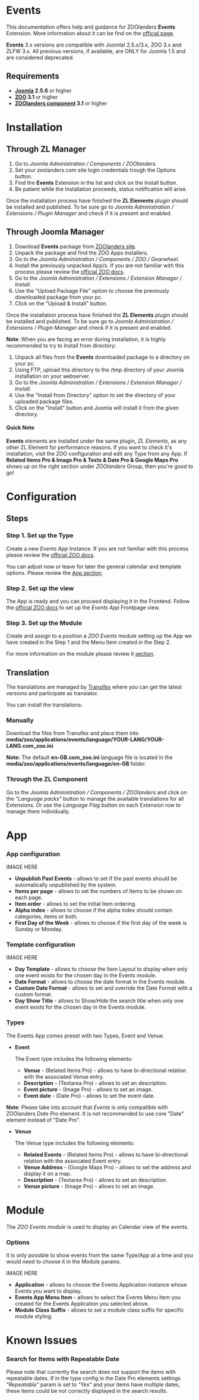 Events
======

This documentation offers help and guidance for ZOOlanders **Events** Extension. More information about it can be find on the [official page](https://www.zoolanders.com/extensions/events).

**Events** 3.x versions are compatible with Joomla! 2.5.x/3.x, ZOO 3.x and ZLFW 3.x. All previous versions, if available, are ONLY for Joomla 1.5 and are considered deprecated.

Requirements
------------

* **[Joomla](http://www.joomla.org) 2.5.6** or higher
* **[ZOO](http://www.yootheme.com/zoo) 3.1** or higher
* **[ZOOlanders component](https://www.zoolanders.com/extensions/zoolanders) 3.1** or higher

Installation
============

Through ZL Manager
------------------

1. Go to *Joomla Administration / Components / ZOOlanders*.
2. Set your zoolanders.com site login credentials trough the Options button.
4. Find the **Events** Extension in the list and click on the Install button.
5. Be patient while the Installation proceeds, status notification will arise.

Once the installation process have finished the **ZL Elements** plugin should be installed and published. To be sure go to *Joomla Administration / Extensions / Plugin Manager* and check if it is present and enabled.

Through Joomla Manager
----------------------

1. Download **Events** package from [ZOOlanders site](https://www.zoolanders.com/extensions/events).
2. Unpack the package and find the ZOO Apps installers.
3. Go to the *Joomla Administration / Components / ZOO / Gearwheel*.
4. Install the previously unpacked App/s. If you are not familiar with this process please review the [official ZOO docs](http://yootheme.com/zoo/documentation/getting-started/install-a-new-app).
5. Go to the *Joomla Administration / Extensions / Extension Manager / Install*.
6. Use the "Upload Package File" option to choose the previously downloaded package from your pc.
7. Click on the "Upload & Install" button.

Once the installation process have finished the **ZL Elements** plugin should be installed and published. To be sure go to *Joomla Administration / Extensions / Plugin Manager* and check if it is present and enabled.

**Note**: When you are facing an error during installation, it is highly recommended to try to Install from directory:

1. Unpack all files from the **Events** downloaded package to a directory on your pc.
2. Using FTP, upload this directory to the /tmp directory of your Joomla installation on your webserver.
3. Go to the *Joomla Administration / Extensions / Extension Manager / Install*.
4. Use the "Install from Directory" option to set the directory of your uploaded package files.
5. Click on the "Install" button and Joomla will install it from the given directory.

#### Quick Note

**Events** elements are installed under the same plugin, *ZL Elements*, as any other ZL Element for performance reasons. If you want to check it's installation, visit the ZOO configuration and edit any Type from any App. If **Related Items Pro & Image Pro & Texts & Date Pro & Google Maps Pro** shows up on the right section under *ZOOlanders* Group, then you're good to go!

Configuration
=============

Steps
-----

### Step 1. Set up the Type

Create a new *Events App* Instance. If you are not familiar with this process please review the [official ZOO docs](http://www.yootheme.com/zoo/documentation/getting-started/create-a-new-app-instance).

You can adjust now or leave for later the general calendar and template options. Please review the [App section](#app).

### Step 2. Set up the view

The App is ready and you can proceed displaying it in the Frontend. Follow the [official ZOO docs](http://www.yootheme.com/zoo/documentation/getting-started/how-to-create-a-joomla-menu-link) to set up the *Events App* Frontpage view.

### Step 3. Set up the Module

Create and assign to a position a *ZOO Events* module setting up the App we have created in the Step 1 and the Menu Item created in the Step 2.

For more information on the module please review it [section](#module).

Translation
-----------

The translations are managed by [Transifex](https://www.transifex.com/projects/p/zoolanders/) where you can get the latest versions and participate as translator.

You can install the translations:

### Manually

Download the files from Transifex and place them into **media/zoo/applications/events/language/YOUR-LANG/YOUR-LANG.com_zoo.ini**

**Note:** The default **en-GB.com_zoo.ini** language file is located in the **media/zoo/applications/events/language/en-GB** folder.

### Through the ZL Component

Go to the *Joomla Administration / Components / ZOOlanders* and click on the *"Language packs"* button to manage the available translations for all Extensions. Or use the *Language Flag* button on each Extension row to manage them individually.

App
===

### App configuration

IMAGE HERE

* **Unpublish Past Events** - allows to set if the past events should be automatically unpublished by the system.
* **Items per page** - allows to set the numbers of Items to be shown on each page.
* **Item order** - allows to set the initial Item ordering.
* **Alpha index** - allows to choose if the alpha index should contain categories, items or both.
* **First Day of the Week** - allows to choose if the first day of the week is Sunday or Monday.

### Template configuration

IMAGE HERE

* **Day Template** - allows to choose the Item Layout to display when only one event exists for the chosen day in the Events module.
* **Date Format** - allows to choose the date format in the Events module.
* **Custom Date Format** - allows to set and override the Date Format with a custom format.
* **Day Show Title** - allows to Show/Hide the search title when only one event exists for the chosen day in the Events module.

### Types

The Events App comes preset with two Types, Event and Venue.

* **Event**

  The Event type includes the following elements:
  
  * **Venue** - (Related Items Pro) - allows to have bi-directional relation with the associated Venue entry.
  * **Description** - (Textarea Pro) - allows to set an description.
  * **Event picture** - (Image Pro) - allows to set an image.
  * **Event date** - (Date Pro) - allows to set the event date.

**Note**: Please take into account that *Events* is only compatible with ZOOlanders *Date Pro* element. It is not recommended to use core "Date" element instead of "Date Pro".  

* **Venue**

  The Venue type includes the following elements:

  * **Related Events** - (Related Items Pro) - allows to have bi-directional relation with the associated Event entry.
  * **Venue Address** - (Google Maps Pro) - allows to set the address and display it on a map.
  * **Description** - (Textarea Pro) - allows to set an description.
  * **Venue picture** - (Image Pro) - allows to set an image.

Module
======

The *ZOO Events module* is used to display an Calendar view of the events.

### Options

It is only possible to show events from the same Type/App at a time and you would need to choose it in the Module params.

IMAGE HERE

* **Application** - allows to choose the Events Application instance whose Events you want to display.
* **Events App Menu Item** - allows to select the Events Menu Item you created for the Events Application you selected above.
* **Module Class Suffix** - allows to set a module class suffix for specific module styling.

Known Issues
============

### Search for Items with Repeatable Date 

Please note that currently the search does not support the items with repeatable dates. If in the type config in the Date Pro elements settings *"Repeatable"* param is set to *"Yes"* and your items have multiple dates, these items could be not correctly displayed in the search results.  
